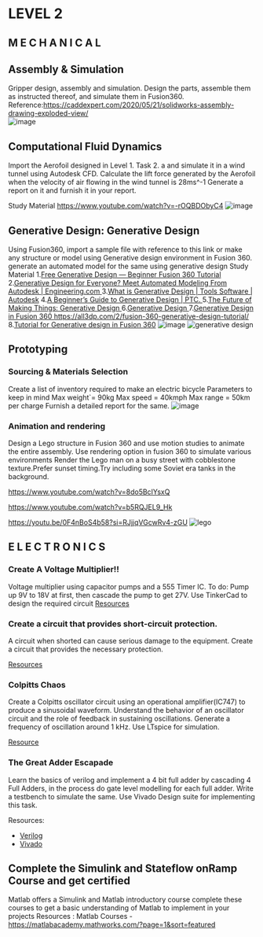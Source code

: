 # LEVEL 2
## M E C H A N I C A L
## Assembly & Simulation
Gripper design, assembly and simulation.
Design the parts, assemble them as instructed thereof, and simulate them in Fusion360.
Reference:https://caddexpert.com/2020/05/21/solidworks-assembly-drawing-exploded-view/  
![image](https://github.com/UVCE-Marvel/D-P-001/assets/105961270/c88cf33c-1fa5-420e-8595-86a8a6850bd8)
## Computational Fluid Dynamics
Import the Aerofoil designed in Level 1. Task 2. a and simulate it in a wind tunnel using Autodesk CFD.
Calculate the lift force generated by the Aerofoil when the velocity of air flowing in the wind tunnel is 28ms^-1
Generate a report on it and furnish it in your report.

Study Material
https://www.youtube.com/watch?v=-rOQBDObyC4 
![image](https://github.com/UVCE-Marvel/D-P-001/assets/105961270/9b67006e-550b-4ca5-aaef-e1b2cde4573d)
## Generative Design: Generative Design
Using Fusion360, import a sample file with reference to this link or make any structure or model using Generative design environment in Fusion 360.
generate an automated model for the same using generative design
Study Material
1.[Free Generative Design — Beginner Fusion 360 Tutorial](https://www.youtube.com/watch?v=PSSt8wswNJQ)
2.[Generative Design for Everyone? Meet Automated Modeling From Autodesk | Engineering.com ](https://www.engineering.com/story/generative-design-for-everyone-meet-automated-modeling-from-autodesk)
3.[What is Generative Design | Tools Software | Autodesk](https://www.autodesk.com/solutions/generative-design)
4.[A Beginner’s Guide to Generative Design | PTC. ](https://www.ptc.com/en/blogs/cad/beginner-guide-generative-design#:~:text=Generative%20design%20is%20a%20technologhttps://www.ptc.com/en/blogs/cad/beginner-guide-generative-design#:~:text=Generative%20design%20is%20a%20technology,designs%20that%20meet%20those%20requirementsy,designs%20that%20meet%20those%20requirements)
5.[The Future of Making Things: Generative Design ](https://www.youtube.com/watch?v=E2SxqUvtpIk)
6.[Generative Design ](https://www.youtube.com/watch?v=vtfNlWEJxw4)
7.[Generative Design in Fusion 360 ](https://www.youtube.com/watch?v=jvSMCkjTYLE)
https://all3dp.com/2/fusion-360-generative-design-tutorial/ 
8.[Tutorial for Generative design in Fusion 360](https://www.youtube.com/watch?v=sps-OR60fVU&list=PLEzzQIuBvBkr7tNcgERS9IIxLSPbb8A6M)
![image](https://github.com/UVCE-Marvel/D-P-001/assets/105961270/7154cf99-c92e-4328-ba7d-8df21d3dca08)
![generative design](https://gist.github.com/user-attachments/assets/05bbe524-15b8-4c0e-885e-d8720d12b3fc)
## Prototyping
### Sourcing & Materials Selection
Create a list of inventory required to make an electric bicycle
Parameters to keep in mind
Max weight`= 90kg
Max speed	= 40kmph
Max range	= 50km per charge
Furnish a detailed report for the same.
![image](https://github.com/UVCE-Marvel/D-P-001/assets/105961270/50707c72-9377-43ef-813b-d4f048d5a13d)

### Animation and rendering
  Design a Lego structure in Fusion 360 and use motion studies to animate the entire assembly. Use rendering option in fusion 360 to simulate various environments
Render the Lego man on a busy street with cobblestone texture.Prefer sunset timing.Try including some Soviet era tanks in the background.

https://www.youtube.com/watch?v=8do5BcIYsxQ

https://www.youtube.com/watch?v=b5RQJEL9_Hk

https://youtu.be/0F4nBoS4b58?si=RJjjqVGcwRv4-zGU
![lego](https://gist.github.com/user-attachments/assets/0f5c15fa-0860-4ac1-b97a-954a2ebdda64)

## E L E C T R O N I C S
### Create A Voltage Multiplier!!
Voltage multiplier using capacitor pumps and a 555 Timer IC.
To do:
Pump up 9V to 18V at first, then cascade the pump to get 27V.
Use TinkerCad to design the required circuit
[Resources](https://www.youtube.com/results?search_query=voltage+multiplier)

### Create a circuit that provides short-circuit protection.
A circuit when shorted can cause serious damage to the equipment. Create a circuit that provides the necessary protection.

[Resources](https://www.instructables.com/How-to-Make-Short-Circuit-Protection-Circuit/)
### Colpitts Chaos
Create a Colpitts oscillator circuit using an operational amplifier(IC747) to produce a sinusoidal waveform. Understand the behavior of an oscillator circuit and the role of feedback in sustaining oscillations. Generate a frequency of oscillation around 1 kHz.
Use LTspice for simulation.

[Resource](https://www.youtube.com/results?search_query=colpitts+oscillator)

### The Great Adder Escapade
Learn the basics of verilog and implement a 4 bit full adder by cascading 4 Full Adders, in the process do gate level modelling for each full adder. Write a testbench to simulate the same.
Use Vivado Design suite for implementing this task.

Resources:
- [Verilog](https://www.asic-world.com/verilog/veritut.html)
- [Vivado](https://docs.amd.com/r/en-US/ug949-vivado-design-methodology/Vivado-Design-Suite-Tutorials)


 ## Complete the Simulink and Stateflow onRamp Course and get certified
 Matlab offers a Simulink and Matlab introductory course complete these courses to get a basic understanding of Matlab to implement in your projects
 Resources : Matlab Courses - https://matlabacademy.mathworks.com/?page=1&sort=featured









